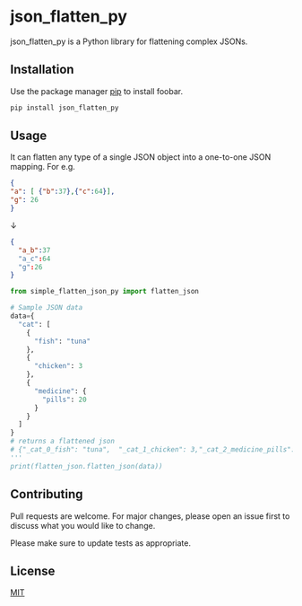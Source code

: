 # json_flatten_py
json_flatten_py is a Python library for flattening complex JSONs.

## Installation

Use the package manager [pip](https://pip.pypa.io/en/stable/) to install foobar.

```bash
pip install json_flatten_py
```

## Usage
It can flatten any type of a single JSON object into a one-to-one JSON mapping.
For e.g.

```JSON
{
"a": [ {"b":37},{"c":64}],
"g": 26
}
```
&darr;
```JSON
{
  "a_b":37
  "a_c":64
  "g":26
}
```

```python
from simple_flatten_json_py import flatten_json

# Sample JSON data
data={
  "cat": [
    {
      "fish": "tuna"
    },
    {
      "chicken": 3
    },
    {
      "medicine": {
        "pills": 20
      }
    }
  ]
}
# returns a flattened json 
# {"_cat_0_fish": "tuna",  "_cat_1_chicken": 3,"_cat_2_medicine_pills": 20}
'''
print(flatten_json.flatten_json(data))
```

## Contributing

Pull requests are welcome. For major changes, please open an issue first
to discuss what you would like to change.

Please make sure to update tests as appropriate.

## License

[MIT](https://choosealicense.com/licenses/mit/)
